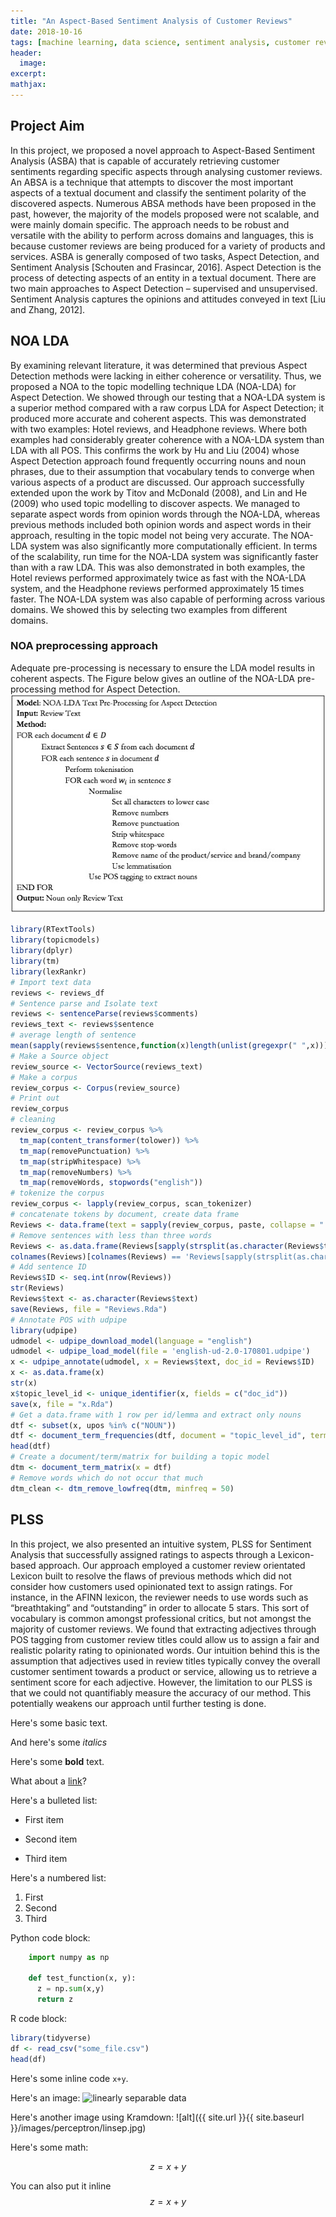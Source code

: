 ```yaml
---
title: "An Aspect-Based Sentiment Analysis of Customer Reviews"
date: 2018-10-16
tags: [machine learning, data science, sentiment analysis, customer reviews, lda, text mining, natural language processing]
header:
  image:
excerpt:
mathjax:
---
```


## Project Aim
In this project, we proposed a novel approach to Aspect-Based Sentiment Analysis (ASBA) that is capable of accurately retrieving customer sentiments regarding specific aspects through analysing customer reviews. An ABSA is a technique that attempts to discover the most important aspects of a textual document and classify the sentiment polarity of the discovered aspects. Numerous ABSA methods have been proposed in the past, however, the majority of the models proposed were not scalable, and were mainly domain specific. The approach needs to be robust and versatile with the ability to perform across domains and languages, this is because customer reviews are being produced for a variety of products and services. ASBA is generally composed of two tasks, Aspect Detection, and Sentiment Analysis [Schouten and Frasincar, 2016]. Aspect Detection is the process of detecting aspects of an entity in a textual document. There are two main approaches to Aspect Detection – supervised and unsupervised. Sentiment Analysis captures the opinions and attitudes conveyed in text [Liu and Zhang, 2012].
## NOA LDA
By examining relevant literature, it was determined that previous Aspect Detection methods were lacking in either coherence or versatility. Thus, we proposed a NOA to the topic modelling technique LDA (NOA-LDA) for Aspect Detection. We showed through our testing that a NOA-LDA system is a superior method compared with a raw corpus LDA for Aspect Detection; it produced more accurate and coherent aspects. This was demonstrated with two examples: Hotel reviews, and Headphone reviews. Where both examples had considerably greater coherence with a NOA-LDA system than LDA with all POS. This confirms the work by Hu and Liu (2004) whose Aspect Detection approach found frequently occurring nouns and noun phrases, due to their assumption that vocabulary tends to converge when various aspects of a product are discussed. Our approach successfully extended upon the work by Titov and McDonald (2008), and Lin and He (2009) who used topic modelling to discover aspects. We managed to separate aspect words from opinion words through the NOA-LDA, whereas previous methods included both opinion words and aspect words in their approach, resulting in the topic model not being very accurate.  The NOA-LDA system was also significantly more computationally efficient. In terms of the scalability, run time for the NOA-LDA system was significantly faster than with a raw LDA. This was also demonstrated in both examples, the Hotel reviews performed approximately twice as fast with the NOA-LDA system, and the Headphone reviews performed approximately 15 times faster. The NOA-LDA system was also capable of performing across various domains. We showed this by selecting two examples from different domains.
### NOA preprocessing approach
Adequate pre-processing is necessary to ensure the LDA model results in coherent aspects. The Figure below gives an outline of the NOA-LDA pre-processing method for Aspect Detection.
![NOA](/images/NOApre.jpg)
```r
library(RTextTools)
library(topicmodels)
library(dplyr)
library(tm)
library(lexRankr)
# Import text data
reviews <- reviews_df
# Sentence parse and Isolate text
reviews <- sentenceParse(reviews$comments)
reviews_text <- reviews$sentence
# average length of sentence
mean(sapply(reviews$sentence,function(x)length(unlist(gregexpr(" ",x)))+1))
# Make a Source object
review_source <- VectorSource(reviews_text)
# Make a corpus
review_corpus <- Corpus(review_source)
# Print out
review_corpus
# cleaning
review_corpus <- review_corpus %>%
  tm_map(content_transformer(tolower)) %>%
  tm_map(removePunctuation) %>%
  tm_map(stripWhitespace) %>%
  tm_map(removeNumbers) %>%
  tm_map(removeWords, stopwords("english"))
# tokenize the corpus
review_corpus <- lapply(review_corpus, scan_tokenizer)
# concatenate tokens by document, create data frame
Reviews <- data.frame(text = sapply(review_corpus, paste, collapse = " "), stringsAsFactors = FALSE)
# Remove sentences with less than three words
Reviews <- as.data.frame(Reviews[sapply(strsplit(as.character(Reviews$text)," "),length)>2,])
colnames(Reviews)[colnames(Reviews) == 'Reviews[sapply(strsplit(as.character(Reviews$text), " "), length) > 2, ]'] <- 'text'
# Add sentence ID
Reviews$ID <- seq.int(nrow(Reviews))
str(Reviews)
Reviews$text <- as.character(Reviews$text)
save(Reviews, file = "Reviews.Rda")
# Annotate POS with udpipe
library(udpipe)
udmodel <- udpipe_download_model(language = "english")
udmodel <- udpipe_load_model(file = 'english-ud-2.0-170801.udpipe')
x <- udpipe_annotate(udmodel, x = Reviews$text, doc_id = Reviews$ID)
x <- as.data.frame(x)
str(x)
x$topic_level_id <- unique_identifier(x, fields = c("doc_id"))
save(x, file = "x.Rda")
# Get a data.frame with 1 row per id/lemma and extract only nouns
dtf <- subset(x, upos %in% c("NOUN"))
dtf <- document_term_frequencies(dtf, document = "topic_level_id", term = "lemma")
head(dtf)
# Create a document/term/matrix for building a topic model
dtm <- document_term_matrix(x = dtf)
# Remove words which do not occur that much
dtm_clean <- dtm_remove_lowfreq(dtm, minfreq = 50)
```
## PLSS
In this project, we also presented an intuitive system, PLSS for Sentiment Analysis that successfully assigned ratings to aspects through a Lexicon-based approach. Our approach employed a customer review orientated Lexicon built to resolve the flaws of previous methods which did not consider how customers used opinionated text to assign ratings. For instance, in the AFINN lexicon, the reviewer needs to use words such as “breathtaking” and “outstanding” in order to allocate 5 stars. This sort of vocabulary is common amongst professional critics, but not amongst the majority of customer reviews. We found that extracting adjectives through POS tagging from customer review titles could allow us to assign a fair and realistic polarity rating to opinionated words. Our intuition behind this is the assumption that adjectives used in review titles typically convey the overall customer sentiment towards a product or service, allowing us to retrieve a sentiment score for each adjective. However, the limitation to our PLSS is that we could not quantifiably measure the accuracy of our method. This potentially weakens our approach until further testing is done.

Here's some basic text.

And here's some *italics*

Here's some **bold** text.

What about a [link](https://github.com/dataoptimal)?

Here's a bulleted list:
* First item
+ Second item
- Third item

Here's a numbered list:
1. First
2. Second
3. Third

Python code block:
```python
    import numpy as np

    def test_function(x, y):
      z = np.sum(x,y)
      return z
```

R code block:
```r
library(tidyverse)
df <- read_csv("some_file.csv")
head(df)
```

Here's some inline code `x+y`.

Here's an image:
<img src="{{ site.url }}{{ site.baseurl }}/images/perceptron/linsep.jpg" alt="linearly separable data">

Here's another image using Kramdown:
![alt]({{ site.url }}{{ site.baseurl }}/images/perceptron/linsep.jpg)

Here's some math:

$$z=x+y$$

You can also put it inline $$z=x+y$$

